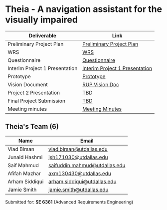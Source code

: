 # Theia - A navigation assistant for the visually impaired

| Deliverable                    | Link     |
|--------------------------------|----------|
| Preliminary Project Plan       | [Preliminary Project Plan](https://docs.google.com/document/d/1SubQX0KlnfcZbx6HlVOSJUnOCkbfEqPWyCepi641Q8Y/edit?usp=sharing) |
| WRS                            | [WRS](https://docs.google.com/document/d/1_SvsR7SZpzK7uP2rQTP0UaBCqiH_-nrheVz0AFow0-I/edit?usp=sharing) |
| Questionnaire                  | [Questionnaire](https://docs.google.com/document/d/1iEqlytCIsDJGcjgmTj1x4-YFoYm7hgmuxAhIgjvlpyU/edit?usp=sharing) |
| Interim Project 1 Presentation | [Interim Project 1 Presentation](https://docs.google.com/presentation/d/14eD3tIq1FeSbUasrsV5U_k0uFTzYDr-pJvHEwGmp-TI/edit?usp=sharing) | 
| Prototype                      | [Prototype](https://www.figma.com/proto/3ivg46HwKVlBdpaRGw7VNZ/Theia-team-library?node-id=423-2&scaling=scale-down&page-id=412%3A30&starting-point-node-id=423%3A2) | 
| Vision Document                | [RUP Vision Doc](https://docs.google.com/document/d/1UQZL7V03rZzPtLahYc3z_6iZAiDeauLk/)|
| Project 2 Presentation         | [TBD](#) |
| Final Project Submission       | [TBD](#) |
| Meeting minutes                | [Meeting Minutes](https://docs.google.com/document/d/1EePnPKVRw0j4Sw_HVdntGlQfXQtQcxspnk1i3y6dQXc/edit?usp=sharing) |

## Theia's Team (6)

| Name           | Email                                                                 |
|----------------|-----------------------------------------------------------------------|
| Vlad Birsan    | [vlad.birsan@utdallas.edu](mailto:vlad.birsan@utdallas.edu)           |
| Junaid Hashmi  | [jsh171030@utdallas.edu](mailto:jsh171030@utdallas.edu)               |
| Saif Mahmud    | [saifuddin.mahmud@utdallas.edu](mailto:saifuddin.mahmud@utdallas.edu) |
| Afifah Mazhar  | [axm130430@utdallas.edu](mailto:axm130430@utdallas.edu)               |
| Arham Siddiqui | [arham.siddiqui@utdallas.edu](mailto:arham.siddiqui@utdallas.edu)     |
| Jamie Smith    | [jamie.smith@utdallas.edu](mailto:jamie.smith@utdallas.edu)           |

Submitted for: **SE 6361** (Advanced Requirements Engineering)
